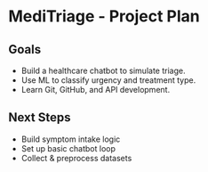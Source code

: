 # MediTriage - Project Plan

## Goals
- Build a healthcare chatbot to simulate triage.
- Use ML to classify urgency and treatment type.
- Learn Git, GitHub, and API development.

## Next Steps
- Build symptom intake logic
- Set up basic chatbot loop
- Collect & preprocess datasets